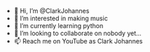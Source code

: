 - 👋 Hi, I’m @ClarkJohannes
- 👀 I’m interested in making music
- 🌱 I’m currently learning python
- 💞️ I’m looking to collaborate on nobody yet...
- 📫 Reach me on YouTube as Clark Johannes
